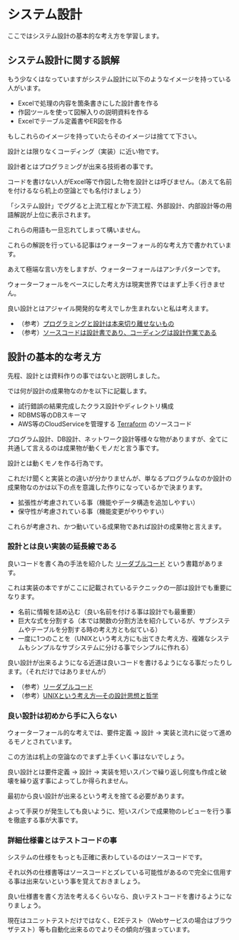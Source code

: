 # システム設計

ここではシステム設計の基本的な考え方を学習します。

## システム設計に関する誤解

もう少なくはなっていますがシステム設計に以下のようなイメージを持っている人がいます。

- Excelで処理の内容を箇条書きにした設計書を作る
- 作図ツールを使って図解入りの説明資料を作る
- Excelでテーブル定義書やER図を作る

もしこれらのイメージを持っていたらそのイメージは捨てて下さい。

設計とは限りなくコーディング（実装）に近い物です。

設計者とはプログラミングが出来る技術者の事です。

コードを書けない人がExcel等で作図した物を設計とは呼びません。（あえて名前を付けるなら机上の空論とでも名付けましょう）

「システム設計」でググると上流工程とか下流工程、外部設計、内部設計等の用語解説が上位に表示されます。

これらの用語も一旦忘れてしまって構いません。

これらの解説を行っている記事はウォーターフォール的な考え方で書かれています。

あえて極端な言い方をしますが、ウォーターフォールはアンチパターンです。

ウォーターフォールをベースにした考え方は現実世界ではまず上手く行きません。

良い設計とはアジャイル開発的な考えでしか生まれないと私は考えます。

- （参考）[プログラミングと設計は本来切り離せないもの](http://d.hatena.ne.jp/ryoasai/20101030/1288432422)
- （参考）[ソースコードは設計書であり、コーディングは設計作業である](https://qiita.com/mdstoy/items/5510f94c9ed981cfbb85)

## 設計の基本的な考え方

先程、設計とは資料作りの事ではないと説明しました。

では何が設計の成果物なのかを以下に記載します。

- 試行錯誤の結果完成したクラス設計やディレクトリ構成
- RDBMS等のDBスキーマ
- AWS等のCloudServiceを管理する [Terraform](https://www.terraform.io/) のソースコード

プログラム設計、DB設計、ネットワーク設計等様々な物がありますが、全てに共通して言えるのは成果物が動くモノだと言う事です。

設計とは動くモノを作る行為です。

これだけ聞くと実装との違いが分かりませんが、単なるプログラムなのか設計の成果物なのかは以下の点を意識した作りになっているかで決まります。

- 拡張性が考慮されている事（機能やデータ構造を追加しやすい）
- 保守性が考慮されている事（機能変更がやりやすい）

これらが考慮され、かつ動いている成果物であれば設計の成果物と言えます。

### 設計とは良い実装の延長線である

良いコードを書く為の手法を紹介した [リーダブルコード](https://www.amazon.co.jp/dp/4873115655) という書籍があります。

これは実装の本ですがここに記載されているテクニックの一部は設計でも重要になります。

- 名前に情報を詰め込む（良い名前を付ける事は設計でも最重要）
- 巨大な式を分割する（本では関数の分割方法を紹介しているが、サブシステムやテーブルを分割する時の考え方とも似ている）
- 一度に1つのことを（UNIXという考え方にも出てきた考え方、複雑なシステムもシンプルなサブシステムに分ける事でシンプルに作れる）

良い設計が出来るようになる近道は良いコードを書けるようになる事だったりします。（それだけではありませんが）

- （参考）[リーダブルコード](https://www.amazon.co.jp/dp/4873115655)
- （参考）[UNIXという考え方―その設計思想と哲学](https://www.amazon.co.jp/dp/4274064069)

### 良い設計は初めから手に入らない

ウォーターフォール的な考えでは、要件定義 → 設計 → 実装と流れに従って進めるモノとされています。

この方法は机上の空論なのでまず上手くいく事はないでしょう。

良い設計とは要件定義 → 設計 → 実装を短いスパンで繰り返し何度も作成と破壊を繰り返す事によってしか得られません。

最初から良い設計が出来るという考えを捨てる必要があります。

よって手戻りが発生しても良いように、短いスパンで成果物のレビューを行う事を徹底する事が大事です。

### 詳細仕様書とはテストコードの事

システムの仕様をもっとも正確に表わしているのはソースコードです。

それ以外の仕様書等はソースコードとズレている可能性があるので完全に信用する事は出来ないという事を覚えておきましょう。

良い仕様書を書く方法を考えるくらいなら、良いテストコードを書けるようになりましょう。

現在はユニットテストだけではなく、E2Eテスト（Webサービスの場合はブラウザテスト）等も自動化出来るのでよりその傾向が強まっています。
